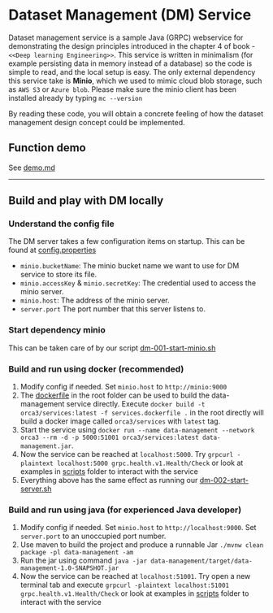 # Dataset Management (DM) Service 
Dataset management service is a sample Java (GRPC) webservice for demonstrating the design principles introduced in the chapter 4 of book - ``<<Deep learning Engineering>>``. 
This service is written in minimalism (for example persisting data in memory instead of a database) so the code is simple to read, and the local setup is easy. The only external dependency this service take is **Minio**, which we used to mimic cloud 
blob storage, such as `AWS S3` or `Azure blob`. Please make sure the minio client has been installed already by typing `mc --version` 

By reading these code, you will obtain a concrete feeling of how the dataset management design concept could be implemented.

## Function demo

See [demo.md](demo.md)

--------

## Build and play with DM locally

### Understand the config file
The DM server takes a few configuration items on startup. This can be found at [config.properties](src/main/resources/config.properties)
- `minio.bucketName`: The minio bucket name we want to use for DM service to store its file.
- `minio.accessKey` & `minio.secretKey`: The credential used to access the minio server.
- `minio.host`: The address of the minio server. 
- `server.port` The port number that this server listens to.

### Start dependency minio
This can be taken care of by our script [dm-001-start-minio.sh](../scripts/dm-001-start-minio.sh)

### Build and run using docker (recommended)
1. Modify config if needed. Set `minio.host` to `http://minio:9000` 
2. The [dockerfile](../services.dockerfile) in the root folder can be used to build the data-management service directly. Execute `docker build -t orca3/services:latest -f services.dockerfile .` in the root directly will build a docker image called `orca3/services` with `latest` tag.
3. Start the service using `docker run --name data-management --network orca3 --rm -d -p 5000:51001 orca3/services:latest data-management.jar`.
4. Now the service can be reached at `localhost:5000`. Try `grpcurl -plaintext localhost:5000 grpc.health.v1.Health/Check` or look at examples in [scripts](../scripts) folder to interact with the service
5. Everything above has the same effect as running our [dm-002-start-server.sh](../scripts/dm-002-start-server.sh)

### Build and run using java (for experienced Java developer)
1. Modify config if needed. Set `minio.host` to `http://localhost:9000`. Set `server.port` to an unoccupied port number.
2. Use maven to build the project and produce a runnable Jar `./mvnw clean package -pl data-management -am`
3. Run the jar using command `java -jar data-management/target/data-management-1.0-SNAPSHOT.jar`
4. Now the service can be reached at `localhost:51001`. Try open a new terminal tab and execute `grpcurl -plaintext localhost:51001 grpc.health.v1.Health/Check` or look at examples in [scripts](../scripts) folder to interact with the service 
